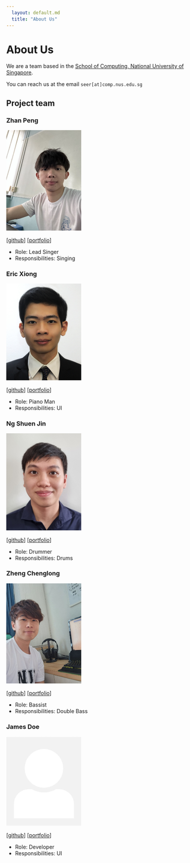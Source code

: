 ```yaml
---
  layout: default.md
  title: "About Us"
---
```


# About Us

We are a team based in the [School of Computing, National University of Singapore](http://www.comp.nus.edu.sg).

You can reach us at the email `seer[at]comp.nus.edu.sg`

## Project team

### Zhan Peng

<img src="images/leezhanpeng.png" width="200px">

[[github](https://github.com/leezhanpeng)]
[[portfolio](team/leezhanpeng.md)]

* Role: Lead Singer
* Responsibilities: Singing

### Eric Xiong

<img src="images/ericxiong420.png" width="200px">

[[github](http://github.com/EricXiong420)]
[[portfolio](team/johndoe.md)]

* Role: Piano Man
* Responsibilities: UI

### Ng Shuen Jin

<img src="images/shuenj.png" width="200px">

[[github](http://github.com/shuenj)] [[portfolio](team/shuenj.md)]

* Role: Drummer
* Responsibilities: Drums

### Zheng Chenglong

<img src="images/seonlo99.png" width="200px">

[[github](https://github.com/seonlo99)]
[[portfolio](team/seonlo99.md)]

* Role: Bassist
* Responsibilities: Double Bass

### James Doe

<img src="images/johndoe.png" width="200px">

[[github](http://github.com/johndoe)]
[[portfolio](team/johndoe.md)]

* Role: Developer
* Responsibilities: UI
